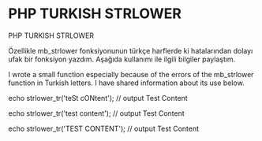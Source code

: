 # PHP TURKISH STRLOWER
PHP TURKISH STRLOWER

Özellikle mb_strlower fonksiyonunun türkçe harflerde ki hatalarından dolayı ufak bir fonksiyon yazdım.
Aşağıda kullanımı ile ilgili bilgiler paylaştım.

I wrote a small function especially because of the errors of the mb_strlower function in Turkish letters.
I have shared information about its use below.


echo strlower_tr('teSt cONtent'); // output  Test Content

echo strlower_tr('test content'); // output  Test Content

echo strlower_tr('TEST CONTENT'); // output  Test Content
